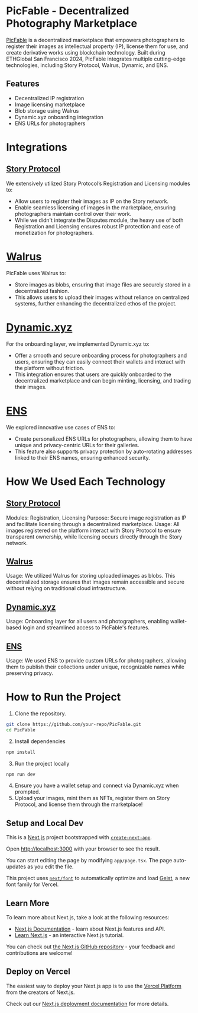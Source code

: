 # PicFable - Decentralized Photography Marketplace
[PicFable](https://eth-global-sf-2024.vercel.app/) is a decentralized marketplace that empowers photographers to register their images as intellectual property (IP), license them for use, and create derivative works using blockchain technology. Built during ETHGlobal San Francisco 2024, PicFable integrates multiple cutting-edge technologies, including Story Protocol, Walrus, Dynamic, and ENS.

## Features
- Decentralized IP registration
- Image licensing marketplace
- Blob storage using Walrus
- Dynamic.xyz onboarding integration
- ENS URLs for photographers

# Integrations
## [Story Protocol](https://www.story.foundation/) 
We extensively utilized Story Protocol’s Registration and Licensing modules to:
- Allow users to register their images as IP on the Story network.
- Enable seamless licensing of images in the marketplace, ensuring photographers maintain control over their work.
- While we didn't integrate the Disputes module, the heavy use of both Registration and Licensing ensures robust IP protection and ease of monetization for photographers.

# [Walrus](https://www.walrus.xyz/) 
PicFable uses Walrus to:
- Store images as blobs, ensuring that image files are securely stored in a decentralized fashion.
- This allows users to upload their images without reliance on centralized systems, further enhancing the decentralized ethos of the project.

# [Dynamic.xyz](https://www.dynamic.xyz/) 
For the onboarding layer, we implemented Dynamic.xyz to:
- Offer a smooth and secure onboarding process for photographers and users, ensuring they can easily connect their wallets and interact with the platform without friction.
- This integration ensures that users are quickly onboarded to the decentralized marketplace and can begin minting, licensing, and trading their images.

# [ENS](https://ens.domains/) 
We explored innovative use cases of ENS to:
- Create personalized ENS URLs for photographers, allowing them to have unique and privacy-centric URLs for their galleries.
- This feature also supports privacy protection by auto-rotating addresses linked to their ENS names, ensuring enhanced security.

# How We Used Each Technology
## [Story Protocol](https://www.story.foundation/)
Modules: Registration, Licensing
Purpose: Secure image registration as IP and facilitate licensing through a decentralized marketplace.
Usage: All images registered on the platform interact with Story Protocol to ensure transparent ownership, while licensing occurs directly through the Story network.
## [Walrus](https://www.walrus.xyz/)
Usage: We utilized Walrus for storing uploaded images as blobs. This decentralized storage ensures that images remain accessible and secure without relying on traditional cloud infrastructure.
## [Dynamic.xyz](https://www.dynamic.xyz/)
Usage: Onboarding layer for all users and photographers, enabling wallet-based login and streamlined access to PicFable's features.
## [ENS](https://ens.domains/)
Usage: We used ENS to provide custom URLs for photographers, allowing them to publish their collections under unique, recognizable names while preserving privacy.

# How to Run the Project
1. Clone the repository.
```bash
git clone https://github.com/your-repo/PicFable.git
cd PicFable
```
2. Install dependencies 
```bash 
npm install
``` 
3. Run the project locally 
``` bash 
npm run dev
```
4. Ensure you have a wallet setup and connect via Dynamic.xyz when prompted.
5. Upload your images, mint them as NFTs, register them on Story Protocol, and license them through the marketplace!


## Setup and Local Dev

This is a [Next.js](https://nextjs.org) project bootstrapped with [`create-next-app`](https://nextjs.org/docs/app/api-reference/cli/create-next-app).

Open [http://localhost:3000](http://localhost:3000) with your browser to see the result.

You can start editing the page by modifying `app/page.tsx`. The page auto-updates as you edit the file.

This project uses [`next/font`](https://nextjs.org/docs/app/building-your-application/optimizing/fonts) to automatically optimize and load [Geist](https://vercel.com/font), a new font family for Vercel.

## Learn More

To learn more about Next.js, take a look at the following resources:

- [Next.js Documentation](https://nextjs.org/docs) - learn about Next.js features and API.
- [Learn Next.js](https://nextjs.org/learn) - an interactive Next.js tutorial.

You can check out [the Next.js GitHub repository](https://github.com/vercel/next.js) - your feedback and contributions are welcome!

## Deploy on Vercel

The easiest way to deploy your Next.js app is to use the [Vercel Platform](https://vercel.com/new?utm_medium=default-template&filter=next.js&utm_source=create-next-app&utm_campaign=create-next-app-readme) from the creators of Next.js.

Check out our [Next.js deployment documentation](https://nextjs.org/docs/app/building-your-application/deploying) for more details.



